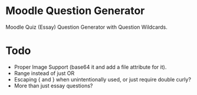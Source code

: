 # Moodle Question Generator
 Moodle Quiz (Essay) Question Generator with Question Wildcards.

# Todo
* Proper Image Support (base64 it and add a file attribute for it).
* Range instead of just OR
* Escaping { and } when unintentionally used, or just require double curly?
* More than just essay questions?
